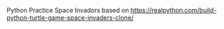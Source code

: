 Python Practice 
Space Invadors based on https://realpython.com/build-python-turtle-game-space-invaders-clone/

